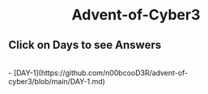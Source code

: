 <h1 align="center">
  Advent-of-Cyber3
  </h1>
<h2 align="left">
  Click on Days to see Answers
  </h2>
  <br>
- [DAY-1](https://github.com/n00bcooD3R/advent-of-cyber3/blob/main/DAY-1.md)
